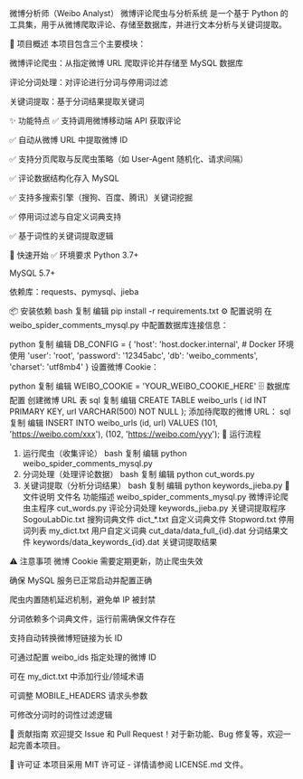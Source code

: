 微博分析师（Weibo Analyst）
微博评论爬虫与分析系统 是一个基于 Python 的工具集，用于从微博爬取评论、存储至数据库，并进行文本分析与关键词提取。

🧩 项目概述
本项目包含三个主要模块：

微博评论爬虫：从指定微博 URL 爬取评论并存储至 MySQL 数据库

评论分词处理：对评论进行分词与停用词过滤

关键词提取：基于分词结果提取关键词

✨ 功能特点
✅ 支持调用微博移动端 API 获取评论

✅ 自动从微博 URL 中提取微博 ID

✅ 支持分页爬取与反爬虫策略（如 User-Agent 随机化、请求间隔）

✅ 评论数据结构化存入 MySQL

✅ 支持多搜索引擎（搜狗、百度、腾讯）关键词挖掘

✅ 停用词过滤与自定义词典支持

✅ 基于词性的关键词提取逻辑

🚀 快速开始
✅ 环境要求
Python 3.7+

MySQL 5.7+

依赖库：requests、pymysql、jieba

📦 安装依赖
bash
复制
编辑
pip install -r requirements.txt
⚙️ 配置说明
在 weibo_spider_comments_mysql.py 中配置数据库连接信息：

python
复制
编辑
DB_CONFIG = {
    'host': 'host.docker.internal',  # Docker 环境使用
    'user': 'root',
    'password': '12345abc',
    'db': 'weibo_comments',
    'charset': 'utf8mb4'
}
设置微博 Cookie：

python
复制
编辑
WEIBO_COOKIE = 'YOUR_WEIBO_COOKIE_HERE'
🗄️ 数据库配置
创建微博 URL 表
sql
复制
编辑
CREATE TABLE weibo_urls (
    id INT PRIMARY KEY,
    url VARCHAR(500) NOT NULL
);
添加待爬取的微博 URL：
sql
复制
编辑
INSERT INTO weibo_urls (id, url) VALUES
(101, 'https://weibo.com/xxx'),
(102, 'https://weibo.com/yyy');
🔁 运行流程
1. 运行爬虫（收集评论）
bash
复制
编辑
python weibo_spider_comments_mysql.py
2. 分词处理（处理评论数据）
bash
复制
编辑
python cut_words.py
3. 关键词提取（分析分词结果）
bash
复制
编辑
python keywords_jieba.py
📂 文件说明
文件名	功能描述
weibo_spider_comments_mysql.py	微博评论爬虫主程序
cut_words.py	评论分词处理
keywords_jieba.py	关键词提取程序
SogouLabDic.txt	搜狗词典文件
dict_*.txt	自定义词典文件
Stopword.txt	停用词列表
my_dict.txt	用户自定义词典
cut_data/data_full_{id}.dat	分词结果文件
keywords/data_keywords_{id}.dat	关键词提取结果

⚠️ 注意事项
微博 Cookie 需要定期更新，防止爬虫失效

确保 MySQL 服务已正常启动并配置正确

爬虫内置随机延迟机制，避免单 IP 被封禁

分词依赖多个词典文件，运行前需确保文件存在

支持自动转换微博短链接为长 ID

可通过配置 weibo_ids 指定处理的微博 ID

可在 my_dict.txt 中添加行业/领域术语

可调整 MOBILE_HEADERS 请求头参数

可修改分词时的词性过滤逻辑

🙌 贡献指南
欢迎提交 Issue 和 Pull Request！对于新功能、Bug 修复等，欢迎一起完善本项目。

📄 许可证
本项目采用 MIT 许可证 - 详情请参阅 LICENSE.md 文件。
